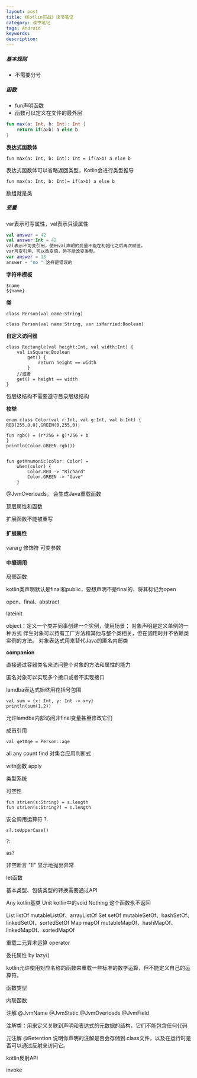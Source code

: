 ```yaml
---
layout: post
title: 《Kotlin实战》读书笔记
category: 读书笔记
tags: Android
keywords:
description:
---
```



##### 基本规则

- 不需要分号

##### 函数

- fun声明函数
- 函数可以定义在文件的最外层

```Kotlin
fun max(a: Int, b: Int): Int {
    return if(a>b) a else b
}
```

**表达式函数体**

    fun max(a: Int, b: Int): Int = if(a>b) a else b


表达式函数体可以省略返回类型，Kotlin会进行类型推导

    fun max(a: Int, b: Int)= if(a>b) a else b

数组就是类



##### 变量

var表示可写属性，val表示只读属性

```Kotlin
val answer = 42
val answer:Int = 42
val表示不可变引用，使用val声明的变量不能在初始化之后再次赋值。
var可变引用，可以改变值，但不能改变类型。
var answer = 13
answer = "no " 这样是错误的
```

**字符串模板**

    $name
    ${name}

**类**

    class Person(val name:String)

    class Person(val name:String, var isMarried:Boolean)



**自定义访问器**

    class Rectangle(val height:Int, val width:Int) {
        val isSquare:Boolean
            get() {
                return height == width
            }
        //或者
        get() = height == width
    }

包层级结构不需要遵守目录层级结构

**枚举**

    enum class Color(val r:Int, val g:Int, val b:Int) {
    RED(255,0,0),GREEN(0,255,0);

    fun rgb() = (r*256 + g)*256 + b
    }
    println(Color.GREEN.rgb())


    fun getMnumonic(color: Color) = 
        when(color) {
            Color.RED -> "Richard"
            Color.GREEN -> "Gave"
        }



@JvmOverloads， 会生成Java重载函数

顶层属性和函数

扩展函数不能被重写

#### 扩展属性

vararg 修饰符  可变参数

#### 中缀调用

局部函数

kotlin类声明默认是final和public，要想声明不是final的，将其标记为open

open、final、abstract

lateinit

object：定义一个类并同事创建一个实例，使用场景：
    对象声明是定义单例的一种方式
    伴生对象可以持有工厂方法和其他与整个类相关，但在调用时并不依赖类实例的方法。
    对象表达式用来替代Java的匿名内部类


**companion**

直接通过容器类名来访问整个对象的方法和属性的能力

匿名对象可以实现多个接口或者不实现接口


lamdba表达式始终用花括号包围

    val sum = {x: Int, y: Int -> x+y}
    println(sum(1,2))


允许lamdba内部访问非final变量甚至修改它们

成员引用

    val getAge = Person::age


all any  count  find  对集合应用判断式

with函数
apply



类型系统

可空性

    fun strLen(s:String) = s.length
    fun strLen(s:String?) = s.length

安全调用运算符 ?.

    s?.toUpperCase()


?:

as?

非空断言  "!!"    显示地抛出异常

let函数

基本类型、包装类型的转换需要通过API

Any  kotlin基类
Unit  kotlin中的void
Nothing    这个函数永不返回

List    listOf    mutableListOf、arrayListOf
Set    setOf    mutableSetOf、hashSetOf、linkedSetOf、sortedSetOf
Map    mapOf    mutableMapOf、hashMapOf、linkedMapOf、sortedMapOf


重载二元算术运算
operator

委托属性  by lazy()

kotlin允许使用对应名称的函数来重载一些标准的数学运算，但不能定义自己的运算符。


函数类型


内联函数

注解
@JvmName
@JvmStatic
@JvmOverloads
@JvmField


注解类：用来定义关联到声明和表达式的元数据的结构，它们不能包含任何代码

元注解
@Retention    说明你声明的注解是否会存储到.class文件，以及在运行时是否可以通过反射来访问它。

kotlin反射API

invoke
